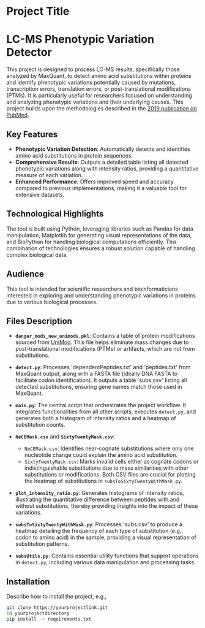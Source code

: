 # Project Title

# LC-MS Phenotypic Variation Detector

This project is designed to process LC-MS results, specifically those analyzed by MaxQuant, to detect amino acid substitutions within proteins and identify phenotypic variations potentially caused by mutations, transcription errors, translation errors, or post-translational modifications (PTMs). It is particularly useful for researchers focused on understanding and analyzing phenotypic variations and their underlying causes.
This project builds upon the methodologies described in the [2019 publication on PubMed](https://pubmed.ncbi.nlm.nih.gov/31353208/).

## Key Features

- **Phenotypic Variation Detection**: Automatically detects and identifies amino acid substitutions in protein sequences.
- **Comprehensive Results**: Outputs a detailed table listing all detected phenotypic variations along with intensity ratios, providing a quantitative measure of each variation.
- **Enhanced Performance**: Offers improved speed and accuracy compared to previous implementations, making it a valuable tool for extensive datasets.

## Technological Highlights

The tool is built using Python, leveraging libraries such as Pandas for data manipulation, Matplotlib for generating visual representations of the data, and BioPython for handling biological computations efficiently. This combination of technologies ensures a robust solution capable of handling complex biological data.

## Audience

This tool is intended for scientific researchers and bioinformaticians interested in exploring and understanding phenotypic variations in proteins due to various biological processes.




## Files Description

- **`danger_mods_new_unimods.pkl`**: Contains a table of protein modifications sourced from [UniMod](https://www.unimod.org/). This file helps eliminate mass changes due to post-translational modifications (PTMs) or artifacts, which are not from substitutions.

- **`detect.py`**: Processes 'dependentPeptides.txt' and 'peptides.txt' from MaxQuant output, along with a FASTA file (ideally DNA FASTA to facilitate codon identification). It outputs a table 'subs.csv' listing all detected substitutions, ensuring gene names match those used in MaxQuant.

- **`main.py`**: The central script that orchestrates the project workflow. It integrates functionalities from all other scripts, executes `detect.py`, and generates both a histogram of intensity ratios and a heatmap of substitution counts.

- **`NeCEMask.csv`** and **`SixtyTwentyMask.csv`**:
  - `NeCEMask.csv`: Identifies near-cognate substitutions where only one nucleotide change could explain the amino acid substitution.
  - `SixtyTwentyMask.csv`: Marks invalid cells either as cognate codons or indistinguishable substitutions due to mass similarities with other substitutions or modifications.
Both CSV files are crucial for plotting the heatmap of substitutions in `subsToSixtyTwentyWithMask.py`.

- **`plot_intensity_ratio.py`**: Generates histograms of intensity ratios, illustrating the quantitative difference between peptides with and without substitutions, thereby providing insights into the impact of these variations.

- **`subsToSixtyTwentyWithMask.py`**: Processes 'subs.csv' to produce a heatmap detailing the frequency of each type of substitution (e.g., codon to amino acid) in the sample, providing a visual representation of substitution patterns.

- **`subsUtils.py`**: Contains essential utility functions that support operations in `detect.py`, including various data manipulation and processing tasks.


## Installation

Describe how to install the project, e.g.,

```bash
git clone https://yourprojectlink.git
cd yourprojectdirectory
pip install -r requirements.txt
